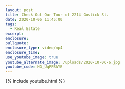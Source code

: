 ```yaml
---
layout: post
title: Check Out Our Tour of 2214 Gostick St.
date: 2020-10-06 11:45:00
tags:
  - Real Estate
excerpt:
enclosure:
pullquote:
enclosure_type: video/mp4
enclosure_time:
use_youtube_image: true
youtube_alternate_image: /uploads/2020-10-06-6.jpg
youtube_code: HG_UqFPBAYE
---
```


{% include youtube.html %}

&nbsp;